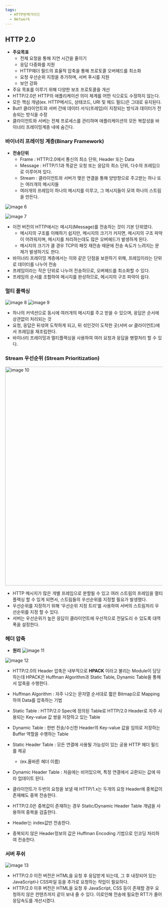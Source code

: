 ```yaml
---
tags:
  - HTTP완벽가이드
  - Network
---
```

## HTTP 2.0
- **주요목표**
    - 전체 요청을 통해 지연 시간을 줄이기
    - 응답 다중화를 지원
    - HTTP헤더 필드의 효율적 압축을 통해 프로토콜 오버헤드를 최소화
    - 요청 우선순위 지정을 추가하며, 서버 푸시를 지원
    - 보안 강화
- 주요 목표를 이루기 위해 다양한 보조 프로토콜을 개선
- HTTP/2.0은 HTTP의 애플리케이션 의미 체계를 어떤 식으로도 수정하지 않는다.
- 모든 핵심 개념(ex. HTTP메서드, 상태코드, URI 및 헤드 필드)은 그대로 유지된다.
- But!! 클라이언트와 서버 간에 데이터 서식(프레임)이 지정되는 방식과 데이터가 전송되는 방식을 수정
- 클라이언트와 서버는 전체 프로세스를 관리하며 애플리케이션의 모든 복잡성을 바이너리 프레이밍계층 내에 숨긴다.

### **바이너리 프레이밍 계층(Binary Framework)**
- **전송단위**
    - Frame : HTTP/2.0에서 통신의 최소 단위, Header 또는 Data
    - Message : HTTP/1.1과 똑같은 오청 또는 응답의 최소 단위, 다수의 프레임으로 이루어져 있다.
    - Stream : 클라이언트와 서버가 맺은 연결을 통해 양방향으로 주고받는 하나 또는 여러개의 메시지들
    - 여러개의 프레임이 하나의 메시지를 이루고, 그 메시지들이 모여 하나의 스트림을 만든다.
    
![image 6](https://github.com/SubiYoon/SubiYoon.github.io/assets/117332903/aa136dbb-c5e5-47f7-ae0e-423bf020ae08)
    
![image 7](https://github.com/SubiYoon/SubiYoon.github.io/assets/117332903/27defa87-a34d-4763-a1b5-444b3963922a)

- 이전 버전의 HTTP에서는 메시지(Message)를 전송하는 것이 기본 단위였다.
    - 메시지의 구조를 이해하기 쉽지만, 메시지의 크기가 커지면, 메시지의 구조 파악이 어려워지며, 메시지를 처리하는데도 많은 오버헤드가 발생하게 된다.
    - 메시지의 크기가 클 경우 TCP의 패킷 재전송 때문에 전송 속도가 느려지는 문제가 발생하기도 한다.
- 바이너리 프레이밍 계층에서는 이와 같은 단점을 보완하기 위해, 프레임이라는 단위로 데이터를 나누어 전송
- 프레임이라는 작은 단위로 나누어 전송하므로, 오버헤드를 최소화할 수 있다.
- 프레임의 순서를 조합하여 메시지를 완성하므로, 메시지의 구조 파악이 쉽다.

### **멀티 플렉싱**

![image 8](https://github.com/SubiYoon/SubiYoon.github.io/assets/117332903/b0aacb4e-8dd6-47b2-983d-e58d2183ffb6)
![image 9](https://github.com/SubiYoon/SubiYoon.github.io/assets/117332903/d1a02bf0-8de7-4b8d-b7ae-21aca41aaf82)

- 하나의 커넥션으로 동시에 여러개의 메시지를 주고 받을 수 있으며, 응답은 순서에 상관없이 처리되는 것
- 요청, 응답은 뒤섞여 도착하게 되고, 뒤 섞인것이 도착한 곳(서버 or 클라이언트)에서 프레임을 재조립한다.
- 바이너리 프레이밍과 멀티플렉싱을 사용하여 여러 요청과 응답을 병렬처리 할 수 있다.

### **Stream 우선순위 (Stream Prioritization)**
<img width="700" alt="image 10" src="https://github.com/SubiYoon/SubiYoon.github.io/assets/117332903/0656bc72-4c8c-4948-be68-da4910467d91"/>

- HTTP 메시지가 많은 개별 프레임으로 분할될 수 있고 여러 스트림의 프레임을 멀티플렉싱 할 수 있게 되면서, 스트림들의 우선순위를 지정할 필요가 발생했다.
- 우선순위를 지정하기 위해 ‘우선순위 지정 트리’를 사용하여 서버의 스트림처리 우선순위를 지정 할 수 있다.
- 서버는 우선순위가 높은 응답이 클라이언트에 우선적으로 전달도리 수 있도록 대역폭을 설정한다.

### **헤더 압축**
* **원리**
![image 11](https://github.com/SubiYoon/SubiYoon.github.io/assets/117332903/4f86ccc3-3c1d-49b9-af6e-4392f558e7c7)

![image 12](https://github.com/SubiYoon/SubiYoon.github.io/assets/117332903/84a3716f-cfab-4128-98e7-e483fa4832a5)

* HTTP/2.0의 Header 압축은 내부적으로 **HPACK** 이라고 불리는 Module이 담당하는데 HPACK은 Huffman Algorithm과 Static Table, Dynamic Table을 통해서 압축을 수행한다.
- Huffman Algorithm : 자주 나오는 문자열 순서대로 짧은 Bitmap으로 Mapping하여 Data를 압축하는 기법
- Static Table : HTTP/2.0 Spec에 정의된 Table로 HTTP/2.0 Header로 자주 사용되는 Key-value 값 쌍을 저장하고 있는 Table
- Dynamic Table : 한번 전송/수신한 Header의 Key-value 값을 임의로 저장하는 Buffer 역할을 수행하는 Table
- Static Header Table : 모든 연결에 사용될 가능성이 있는 공용 HTTP 헤더 필드를 제공
	- (ex.올바른 헤더 이름)
- Dynamic Header Table : 처음에는 비어있으며, 특정 연결에서 교환되는 값에 따라 업데이트 된다.

- 클라이언트가 두번의 요청을 보낼 때 HTTP/1.x는 두개의 요청 Header에 중복값이 존재해도 중복 전송한다.
- HTTP/2.0은 중복값이 존재하는 경우 Static/Dynamic Header Table 개념을 사용하여 중복을 검출한다.
- Header는 index값만 전송한다.
- 중복되지 않은 Header정보의 값은 Huffman Encoding 기법으로 인코딩 처리하여 전송한다.

### **서버 푸쉬**

![image 13](https://github.com/SubiYoon/SubiYoon.github.io/assets/117332903/56a8d236-c977-4d69-8604-22e93490d134)

- HTTP/2.0 이전 버전은 HTML을 요청 후 응답받게 되는데, 그 후 내장되어 있는 JavaScript나 CSS파일 등을 추가로 요청하는 작업이 필요하다.
- HTTP/2.0 이후 버전은 HTML을 요청 후 JavaScript, CSS 등이 존재할 경우 요청하지 않은 컨텐츠까지 같이 보내 줄 수 있다. 이로인해 전송에 필요한 RTT가 줄어 응답속도를 개선시켰다.